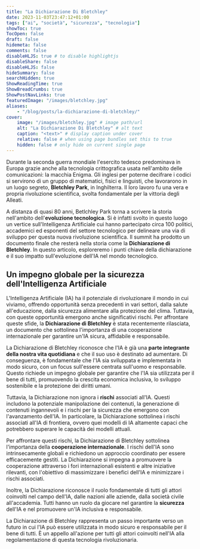 ```yaml
---
title: "La Dichiarazione Di Bletchley"
date: 2023-11-03T23:47:12+01:00
tags: ["ai", "società", "sicurezza", "tecnologia"]
showToc: true
TocOpen: false
draft: false
hidemeta: false
comments: false
disableHLJS: true # to disable highlightjs
disableShare: false
disableHLJS: false
hideSummary: false
searchHidden: true
ShowReadingTime: true
ShowBreadCrumbs: true
ShowPostNavLinks: true
featuredImage: "/images/bletchley.jpg"
aliases: 
    - "/blog/posts/la-dichiarazione-di-bletchley/"
cover:
    image: "/images/bletchley.jpg" # image path/url
    alt: "La Dichiarazione Di Bletchley" # alt text
    caption: "<text>" # display caption under cover
    relative: false # when using page bundles set this to true
    hidden: false # only hide on current single page
---
```


Durante la seconda guerra mondiale l'esercito tedesco predominava in Europa grazie anche alla tecnologia crittografica usata nell'ambito delle comunicazioni: la macchia Enigma. Gli inglesi per poterne decifrare i codici si servirono di un gruppo di matematici, fisici e linguisti, che lavorarono in un luogo segreto, **Bletchley Park**, in Inghilterra. Il loro lavoro fu una vera e propria rivoluzione scientifica, svolta fondamentale per la vittoria degli Alleati. 

A distanza di quasi 80 anni, Betlchley Park torna a scrivere la storia nell'ambito dell'**evoluzione tecnologica**. Si è infatti svolto in questo luogo un vertice sull'Intelligenza Artificiale cui hanno partecipato circa 100 politici, accademici ed esponenti del settore tecnologico per delineare una via di sviluppo per questa nuova rivoluzione scientifica. Il summit ha prodotto un documento finale che resterà nella storia come la **Dichiarazione di Bletchley**. In questo articolo, esploreremo i punti chiave della dichiarazione e il suo impatto sull'evoluzione dell'IA nel mondo tecnologico.

## Un impegno globale per la sicurezza dell'Intelligenza Artificiale

L'Intelligenza Artificiale (IA) ha il potenziale di rivoluzionare il mondo in cui viviamo, offrendo opportunità senza precedenti in vari settori, dalla salute all'educazione, dalla sicurezza alimentare alla protezione del clima. Tuttavia, con queste opportunità emergono anche significativi rischi. Per affrontare queste sfide, la **Dichiarazione di Bletchley** è stata recentemente rilasciata, un documento che sottolinea l'importanza di una cooperazione internazionale per garantire un'IA sicura, affidabile e responsabile.

La Dichiarazione di Bletchley riconosce che l'IA è già una **parte integrante della nostra vita quotidiana** e che il suo uso è destinato ad aumentare. Di conseguenza, è fondamentale che l'IA sia sviluppata e implementata in modo sicuro, con un focus sull'essere centrata sull'uomo e responsabile. Questo richiede un impegno globale per garantire che l'IA sia utilizzata per il bene di tutti, promuovendo la crescita economica inclusiva, lo sviluppo sostenibile e la protezione dei diritti umani.

Tuttavia, la Dichiarazione non ignora i **rischi** associati all'IA. Questi includono la potenziale manipolazione dei contenuti, la generazione di contenuti ingannevoli e i rischi per la sicurezza che emergono con l'avanzamento dell'IA. In particolare, la Dichiarazione sottolinea i rischi associati all'IA di frontiera, ovvero quei modelli di IA altamente capaci che potrebbero superare le capacità dei modelli attuali.

Per affrontare questi rischi, la Dichiarazione di Bletchley sottolinea l'importanza della **cooperazione internazionale**. I rischi dell'IA sono intrinsecamente globali e richiedono un approccio coordinato per essere efficacemente gestiti. La Dichiarazione si impegna a promuovere la cooperazione attraverso i fori internazionali esistenti e altre iniziative rilevanti, con l'obiettivo di massimizzare i benefici dell'IA e minimizzare i rischi associati.

Inoltre, la Dichiarazione riconosce il ruolo fondamentale di tutti gli attori coinvolti nel campo dell'IA, dalle nazioni alle aziende, dalla società civile all'accademia. Tutti hanno un ruolo da giocare nel garantire la **sicurezza** dell'IA e nel promuovere un'IA inclusiva e responsabile.

La Dichiarazione di Bletchley rappresenta un passo importante verso un futuro in cui l'IA può essere utilizzata in modo sicuro e responsabile per il bene di tutti. È un appello all'azione per tutti gli attori coinvolti nell'IA alla regolamentazione di questa tecnologia rivoluzionaria.

